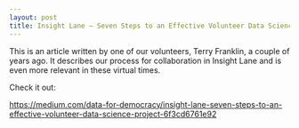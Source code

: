 ```yaml
---
layout: post
title: Insight Lane — Seven Steps to an Effective Volunteer Data Science Project 
---
```


This is an article written by one of our volunteers, Terry Franklin, a couple of years ago.  It describes our process for collaboration in Insight Lane and is even more relevant in these virtual times.

Check it out:

https://medium.com/data-for-democracy/insight-lane-seven-steps-to-an-effective-volunteer-data-science-project-6f3cd6761e92
